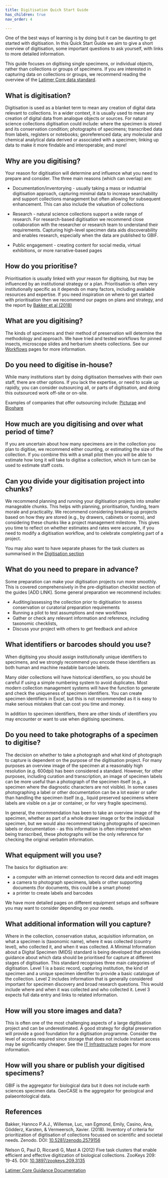 ```yaml
---
title: Digitisation Quick Start Guide
has_children: true
nav_order: 4

---
```


One of the best ways of learning is by doing but it can be daunting to get started with digitisation. In this Quick Start Guide we aim to give a short overview of digitisation, some important questions to ask yourself, with links to more detailed information.

This guide focuses on digitising single specimens, or individual  objects, rather than collections or groups of specimens. If you are interested in capturing data on collections or groups, we recommend reading the overview of the [Latimer Core data standard](https://github.com/tdwg/cd/wiki). 

## What is digitisation?

Digitisation is used as a blanket term to mean any creation of digital data relevant to collections. In a wider context, it is usually used to mean any creation of digital data from analogue objects or sources. For natural science collections digitisation could include: where the specimen is stored and its conservation condition; photographs of specimens; transcribed data from labels, registers or notebooks; georeferenced data; any molecular and chemical analytical data derived or associated with a specimen; linking up data to make it more findable and interoperable; and more!

## Why are you digitising?

Your reason for digitisation will determine and influence what you need to prepare and consider. The three main reasons (which can overlap) are:

* Documentation/inventorying - usually taking a mass or industrial digitisation approach, capturing minimal data to increase searchability and support collections management but often allowing for subsequent enhancement. This can also include the valuation of collections

* Research - natural science collections support a wide range of research. For research-based digitisation we recommend close collaboration with the researcher or research team to understand their requirements. Capturing high-level specimen data aids discoverability and enables research, especially when the data are published to GBIF.

* Public engagement - creating content for social media, virtual exhibitions, or more narrative-based pages

## How do you prioritise?

Prioritisation is usually linked with your reason for digitising, but may be influenced by an institutional strategy or a plan. Prioritisation is often very institutionally specific as it depends on many factors, including available resources and expertise. If you need inspiration on where to get started with prioritisation then we recommend our pages on plans and strategy, and the report by [Bakker et al (2018)](https://doi.org/10.5281/zenodo.2579156)

## What are you digitising?

The kinds of specimens and their method of preservation will determine the methodology and approach. We have tried and tested workflows for pinned insects, microscope slides and herbarium sheets collections. See our [Workflows](https://dissco.github.io/Workflow.html) pages for more information.

## Do you need to digitise in-house?

While many institutions start by doing digitisation themselves with their own staff, there are other options. If you lack the expertise, or need to scale up rapidly, you can consider outsourcing all, or parts of digitisation, and doing this outsourced work off-site or on-site.

Examples of companies that offer outsourcing include: [Picturae](https://picturae.com/en/) and [Bioshare](http://www.bioshare.com/)  

## How much are you digitising and over what period of time?

If you are uncertain about how many specimens are in the collection you plan to digitise, we recommend either counting, or estimating the size of the collection. If you combine this with a small pilot then you will be able to estimate how long it will take to digitise a collection, which in turn can be used to estimate staff costs.


## Can you divide your digitisation project into chunks?

We recommend planning and running your digitisation projects into smaller manageable chunks. This helps with planning, prioritisation, funding, team morale and practicality. We recommend considering breaking up projects based on how they are stored (e.g., by drawers, cabinets or rooms), and considering these chunks like a project management milestone. This gives you time to reflect on whether estimates and rates were accurate, if you need to modify a digitisation workflow, and to celebrate completing part of a project.

You may also want to have separate phases for the task clusters as summarised in the [Digitisation section](https://docs.google.com/document/d/1N-O3E4gvL-lA8cMiBBn21dJafV7Vw9pCGs8rxeOmOn8/edit)

## What do you need to prepare in advance?

Some preparation can make your digitisation projects run more smoothly. This is covered comprehensively in the pre-digitisation checklist section of the guides [ADD LINK].
Some general preparation we recommend includes:
- Auditing/assessing the collection prior to digitisation to assess conservation or curatorial preparation requirements 
- Running a pilot to test assumptions and new workflows
- Gather or check any relevant information and reference, including taxonomic checklists,
- Discuss your project with others to get feedback and advice

## What identifiers or barcodes should you use?

When digitising you should assign institutionally unique identifiers to specimens, and we strongly recommend you encode these identifiers as both human and machine readable barcode labels.

Many older collections will have historical identifiers, so you should be careful if using a simple numbering system to avoid duplicates. Most modern collection management systems will have the function to generate and check the uniqueness of specimen identifiers. You can create specimen identifiers in Excel, but this is not recommended as it is easy to make serious mistakes that can cost you time and money.

In addition to specimen identifiers, there are other kinds of identifiers you may encounter or want to use when digitising specimens.

## Do you need to take photographs of a specimen to digitise?

The decision on whether to take a photograph and what kind of photograph to capture is dependent on the purpose of the digitisation project. For many purposes an overview image of the specimen at a reasonably high resolution (e.g. 600dpi) has been considered a standard. However, for other purposes, including curation and transcription, an image of specimen labels can be more useful than a photograph of the specimen itself (e.g., a specimen where the diagnostic characters are not visible). In some cases photographing a label or other documentation can be a lot easier or safer than handling the specimen itself (e.g., liquid preserved specimens where labels are visible on a jar or container, or for very fragile specimens).

In general, the recommendation has been to take an overview image of the specimen, whether as part of a whole drawer image or for the individual specimen, but we would also recommend taking photographs of specimen labels or documentation - as this information is often interpreted when being transcribed, these photographs will be the only reference for checking the original verbatim information.

## What equipment will you use?

The basics for digitisation are:
- a computer with an internet connection to record data and edit images
- a camera to photograph specimens, labels or other supporting documents (for documents, this could be a smart phone)
- a printer to create labels and barcodes

We have more detailed pages on different equipment setups and software you may want to consider depending on your needs.


## What additional information will you capture?

Where in the collection, conservation status, acquisition information, on what a specimen is (taxonomic name), where it was collected (country level), who collected it, and when it was collected. A Minimal Information about a Digital Specimen (MIDS) standard is being developed that provides guidance about which data should be prioritised for capture at different stages of digitisation. This standard recognises three main categories of digitisation. Level 1 is a basic record, capturing institution, the kind of specimen and a unique specimen identifier to provide a basic catalogue of the collection. Level 2 includes information that is generally considered important for specimen discovery and broad research questions. This would include where and when it was collected and who collected it. Level 3 expects full data entry and links to related information. 

## How will you store images and data?
This is often one of the most challenging aspects of a large digitisation project and can be underestimated. A good strategy for digital preservation will provide a good foundation for a digitisation programme. Consider the level of access required since storage that does not include instant access may be significantly cheaper. See the [IT Infrastructure](https://dissco.github.io/DataManagement/InfrastructureRecs.html) pages for more information.

## How will you share or publish your digitised specimens?

GBIF is the aggregator for biological data but it does not include earth sciences specimen data. GeoCASE is the aggregator for geological and palaeontological data.


## References
Bakker, Hannco P.A.J., Willemse, Luc, van Egmond, Emily, Casino, Ana, Gödderz, Karsten, & Vermeersch, Xavier. (2018). Inventory of criteria for prioritization of digitisation of collections focussed on scientific and societal needs. Zenodo. DOI: [10.5281/zenodo.2579156](https://doi.org/10.5281/zenodo.2579156)

Nelson G, Paul D, Riccardi G, Mast A (2012) Five task clusters that enable efficient and effective digitization of biological collections. ZooKeys 209: 19-45. DOI: [10.3897/zookeys.209.3135](https://doi.org/10.3897/zookeys.209.3135)  

[Latimer Core Guidance Documentation](https://github.com/tdwg/cd/wiki)


